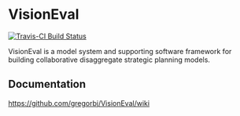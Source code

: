 
# VisionEval

[![Travis-CI Build Status](https://travis-ci.org/gregorbj/VisionEval.svg?branch=develop)](https://travis-ci.org/gregorbj/VisionEval)

VisionEval is a model system and supporting software framework for building collaborative disaggregate strategic planning models.  

## Documentation

https://github.com/gregorbj/VisionEval/wiki
